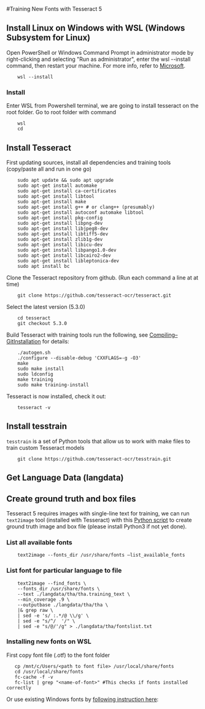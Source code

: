 #Training New Fonts with Tesseract 5
## Install Linux on Windows with WSL (Windows Subsystem for Linux)
Open PowerShell or Windows Command Prompt in administrator mode by right-clicking and selecting "Run as administrator", enter the wsl --install command, then restart your machine. For more info, refer to [Microsoft](https://learn.microsoft.com/en-us/windows/wsl/setup/environment#set-up-your-linux-username-and-password).

```
	wsl --install
```

### Install
Enter WSL from Powershell terminal, we are going to install tesseract on the root folder. Go to root folder with command

```
	wsl
	cd
```
## Install Tesseract
First updating sources, install all dependencies and training tools (copy/paste all and run in one go)

```
	sudo apt update && sudo apt upgrade
	sudo apt-get install automake
	sudo apt-get install ca-certificates 
	sudo apt-get install libtool
	sudo apt-get install make
	sudo apt-get install g++ # or clang++ (presumably)
	sudo apt-get install autoconf automake libtool
	sudo apt-get install pkg-config
	sudo apt-get install libpng-dev
	sudo apt-get install libjpeg8-dev
	sudo apt-get install libtiff5-dev
	sudo apt-get install zlib1g-dev
	sudo apt-get install libicu-dev
	sudo apt-get install libpango1.0-dev
	sudo apt-get install libcairo2-dev
	sudo apt-get install libleptonica-dev
	sudo apt install bc

```

Clone the Tesseract repository from github. (Run each command a line at at time)

```
	git clone https://github.com/tesseract-ocr/tesseract.git

```

Select the latest version (5.3.0)

```
	cd tesseract
	git checkout 5.3.0
```

Build Tesseract with training tools run the following, see [Compiling–GitInstallation](https://tesseract-ocr.github.io/tessdoc/Compiling-%E2%80%93-GitInstallation.md) for details:

```
	./autogen.sh
	./configure --disable-debug 'CXXFLAGS=-g -O3'
	make
	sudo make install
	sudo ldconfig
	make training
	sudo make training-install    
```

Tesseract is now installed, check it out:

```
	tesseract -v
```

## Install tesstrain
`tesstrain` is a set of Python tools that allow us to work with make files to train custom Tesseract models

```
	git clone https://github.com/tesseract-ocr/tesstrain.git
``` 

## Get Language Data (langdata)


## Create ground truth and box files
Tesseract 5 requires images with single-line text for training, we can run `text2image` tool (installed with Tesseract) with this [Python script](https://github.com/astutejoe/tesseract_tutorial/blob/main/split_training_text.py) to create ground truth image and box file (please install Python3 if not yet done).

### List all available fonts

```
	text2image --fonts_dir /usr/share/fonts –list_available_fonts
```

### List font for particular language to file

```
	text2image --find_fonts \
	--fonts_dir /usr/share/fonts \
	--text ./langdata/tha/tha.training_text \
	--min_coverage .9 \
	--outputbase ./langdata/tha/tha \
	|& grep raw \
	| sed -e 's/ :.*/@ \\/g' \
	| sed -e "s/^/  '/" \
	| sed -e "s/@/'/g" > ./langdata/tha/fontslist.txt
 ```

### Installing new fonts on WSL
First copy font file (.otf) to the font folder

 ```
	cp /mnt/c/Users/<path to font file> /usr/local/share/fonts
	cd /usr/local/share/fonts
	fc-cache -f -v
	fc-list | grep "<name-of-font>" #This checks if fonts installed correctly
 ```

Or use existing Windows fonts by [following instruction here](https://x410.dev/cookbook/wsl/sharing-windows-fonts-with-wsl/):
